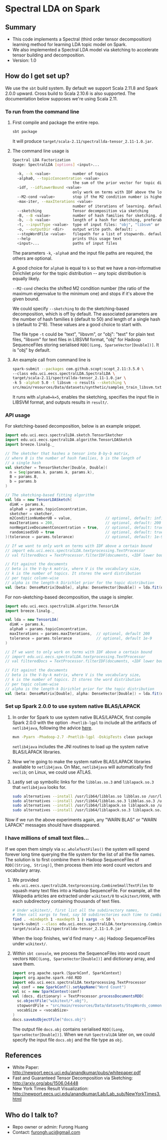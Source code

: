 # Spectral LDA on Spark

## Summary 
* This code implements a Spectral (third order tensor decomposition) learning method for learning LDA topic model on Spark.
* We also implemented a Spectral LDA model via sketching to accelerate tensor building and decomposition.
* Version: 1.0

## How do I get set up?
We use the `sbt` build system. By default we support Scala 2.11.8 and Spark 2.0.0 upward. Cross build to Scala 2.10.6 is also supported. The documentation below supposes we're using Scala 2.11.

### To run from the command line
1. First compile and package the entire repo.

    ```bash
    sbt package
    ```
    
    It will produce `target/scala-2.11/spectrallda-tensor_2.11-1.0.jar`.
    
2. The command line usage is 
    
    ```bash
    Spectral LDA Factorization
    Usage: SpectralLDA [options] <input>...
    
      -k, --k <value>          number of topics
      -alpha0, --topicConcentration <value>
                               the sum of the prior vector for topic distribution e.g. k for a non-informative prior.
      -idf, --idfLowerBound <value>
                               only work on terms with IDF above the lower bound. default: 1.0
      --M2-cond <value>        stop if the M2 condition number is higher than the given bound. default: 50.0
      -max-iter, --maxIterations <value>
                               number of iterations of learning. default: 200
      --sketching              Tensor decomposition via sketching
      -B, --B <value>          number of hash families for sketching. default: 50
      -b, --b <value>          length of a hash for sketching, preferably to be power of 2. default: 256
      -t, --inputType <value>  type of input files: "obj", "libsvm" or "text". "obj" for Hadoop SequenceFile of RDD[(Long, SparseVector[Double])]. default: obj
      -o, --outputDir <dir>    output write path. default: .
      --stopWordFile <value>   filepath for a list of stopwords. default: src/main/resources/Data/datasets/StopWords_common.txt
      --help                   prints this usage text
      <input>...               paths of input files    
    ```
    
    The parameters `-k`, `-alpha0` and the input file paths are required, the others are optional.
    
    A good choice for `alpha0` is equal to `k` so that we have a non-informative Dirichilet prior for the topic distribution -- any topic distribution is equally likely.
    
    `--M2-cond` checks the shifted M2 condition number (the ratio of the maximum eigenvalue to the minimum one) and stops if it's above the given bound.
    
    We could specify `--sketching` to do the sketching-based decomposition, which is off by default. The associated parameters are the number of hash families `B` (default to 50) and length of a single hash `b` (default to 2^8). These values are a good choice to start with.
    
    The file type `-t` could be "text", "libsvm", or "obj": "text" for plain text files, "libsvm" for text files in LIBSVM format, "obj" for Hadoop SequenceFiles storing serialised `RDD[(Long, SparseVector[Double])]`. It is "obj" by default.
    
3. An example call from command line is

    ```bash
    spark-submit --packages com.github.scopt:scopt_2.11:3.5.0 \
    --class edu.uci.eecs.spectralLDA.SpectralLDA \
    target/scala-2.11/spectrallda-tensor_2.11-1.0.jar \
    -k 5 -alpha0 5.0 -t libsvm -o results --sketching \
    src/main/resources/Data/datasets/synthetic/samples_train_libsvm.txt
    ```
    
    It runs with `alpha0=k=5`, enables the sketching, specifies the input file in LIBSVM format, and outputs results in `result/`.
    
### API usage
For sketching-based decomposition, below is an example snippet.

```scala
import edu.uci.eecs.spectralLDA.sketch.TensorSketcher
import edu.uci.eecs.spectralLDA.algorithm.TensorLDASketch
import breeze.linalg._

// The sketcher that hashes a tensor into B-by-b matrix,
// where B is the number of hash families, b is the length of
// a single hash
val sketcher = TensorSketcher[Double, Double](
  n = Seq(params.k, params.k, params.k),
  B = params.B,
  b = params.b
)

// The sketching-based fitting algorithm 
val lda = new TensorLDASketch(
  dimK = params.k,
  alpha0 = params.topicConcentration,
  sketcher = sketcher,
  m2ConditionNumberUB = value,               // optional, default: infinity
  maxIterations = 200,                       // optional, default: 200
  nonNegativeDocumentConcentration = true,   // optional, default: true
  randomisedSVD = true                       // optional, default: true
)(tolerance = params.tolerance)              // optional, default: 1e-9

// If we want to only work on terms with IDF above a certain bound
// import edu.uci.eecs.spectralLDA.textprocessing.TextProcessor
// val filteredDocs = TextProcessor.filterIDF(documents, <IDF lower bound>)

// Fit against the documents
// beta is the V-by-k matrix, where V is the vocabulary size, 
// k is the number of topics. It stores the word distribution 
// per topic column-wise
// alpha is the length-k Dirichlet prior for the topic distribution
val (beta: DenseMatrix[Double], alpha: DenseVector[Double]) = lda.fit(documents)
```

For non-sketching-based decomposition, the usage is simpler.

```scala
import edu.uci.eecs.spectralLDA.algorithm.TensorLDA
import breeze.linalg._

val lda = new TensorLDA(
  dimK = params.k,
  alpha0 = params.topicConcentration,
  maxIterations = params.maxIterations,  // optional, default 200
  tolerance = params.tolerance           // optional, default 1e-9
)

// If we want to only work on terms with IDF above a certain bound
// import edu.uci.eecs.spectralLDA.textprocessing.TextProcessor
// val filteredDocs = TextProcessor.filterIDF(documents, <IDF lower bound>)

// Fit against the documents
// beta is the V-by-k matrix, where V is the vocabulary size, 
// k is the number of topics. It stores the word distribution 
// per topic column-wise
// alpha is the length-k Dirichlet prior for the topic distribution
val (beta: DenseMatrix[Double], alpha: DenseVector[Double]) = lda.fit(documents)
```

### Set up Spark 2.0.0 to use system native BLAS/LAPACK

1. In order for Spark to use system native BLAS/LAPACK, first compile Spark 2.0.0 with the option `-Pnetlib-lgpl` to include all the artifacts of `netlib4java`, following the advice [here](http://apache-spark-user-list.1001560.n3.nabble.com/Mllib-native-netlib-java-OpenBLAS-td19662.html).

    ```bash
    mvn -Pyarn -Phadoop-2.7 -Pnetlib-lgpl -DskipTests clean package
    ```

    `netlib4java` includes the JNI routines to load up the system native BLAS/LAPACK libraries. 

2. Now we're going to make the system native BLAS/LAPACK libraries available to `netlib4java`. On Mac, `netlib4java` will automatically find `veclib`; on Linux, we could use ATLAS.

3. Lastly set up symbollic links for the `libblas.so.3` and `liblapack.so.3` that `netlib4java` looks for. 

    ```bash
    sudo alternatives --install /usr/lib64/libblas.so libblas.so /usr/lib64/atlas/libtatlas.so.3 1000
    sudo alternatives --install /usr/lib64/libblas.so.3 libblas.so.3 /usr/lib64/atlas/libtatlas.so.3 1000
    sudo alternatives --install /usr/lib64/liblapack.so liblapack.so /usr/lib64/atlas/libtatlas.so.3 1000
    sudo alternatives --install /usr/lib64/liblapack.so.3 liblapack.so.3 /usr/lib64/atlas/libtatlas.so.3 1000
    ```

Now if we run the above experiments again, any "WARN BLAS" or "WARN LAPACK" messages should have disappeared.

### I have millions of small text files...
If we open them simply via `sc.wholeTextFiles()` the system will spend forever long time querying the file system for the list of all the file names. The solution is to first combine them in Hadoop SequenceFiles of `RDD[(String, String)]`, then process them into word count vectors and vocabulary array.

1. We provided `edu.uci.eecs.spectralLDA.textprocessing.CombineSmallTextFiles` to squash many text files into a Hadoop SequenceFile. For example, all the Wikipedia articles are extracted under `wikitext/0` to `wikitext/9999`, with each subdirectory containing thousands of text files.

    ```bash
    # Under wikitext/, first list all the subdirectory names,
    # then call xargs to feed, say 50 subdirectories each time to CombineSmallTextFiles
    find . -mindepth 1 -maxdepth 1 | xargs -n 50 \
    spark-submit --class edu.uci.eecs.spectralLDA.textprocessing.CombineSmallTextFiles \
    target/scala-2.11/spectrallda-tensor_2.11-1.0.jar
    ```
    
    When the loop finishes, we'd find many `*.obj` Hadoop SequenceFiles under `wikitext/`.
    
2. Within `sbt console`, we process the SequenceFiles into word count vectors `RDD[(Long, SparseVector[Double])]` and dictionary array, and save them. 

    ```scala
    import org.apache.spark.{SparkConf, SparkContext}
    import org.apache.spark.rdd.RDD
    import edu.uci.eecs.spectralLDA.textprocessing.TextProcessor
    val conf = new SparkConf().setAppName("Word Count")
    val sc = new SparkContext(conf)
    val (docs, dictionary) = TextProcessor.processDocumentsRDD(
      sc.objectFile("wikitext/*.obj"),
      stopwordFile = "src/main/resources/Data/datasets/StopWords_common.txt",
      vocabSize = <vocabSize>
    )
    docs.saveAsObjectFile("docs.obj")
    ```
    
    The output file `docs.obj` contains serialised `RDD[(Long, SparseVector[Double])]`. When we run `SpectralLDA` later on, we could specify the input file `docs.obj` and the file type as `obj`.

    
## References
* White Paper: http://newport.eecs.uci.edu/anandkumar/pubs/whitepaper.pdf
* Fast and Guaranteed Tensor Decomposition via Sketching: http://arxiv.org/abs/1506.04448
* New York Times Result Visualization: http://newport.eecs.uci.edu/anandkumar/Lab/Lab_sub/NewYorkTimes3.html

## Who do I talk to?

* Repo owner or admin: Furong Huang 
* Contact: furongh.uci@gmail.com
